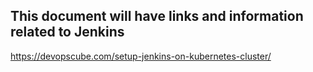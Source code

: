 This document will have links and information related to Jenkins
--

https://devopscube.com/setup-jenkins-on-kubernetes-cluster/
